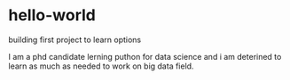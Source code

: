 # hello-world
building first project to learn options

I am a phd candidate lerning puthon for data science and i am deterined to learn as much as needed to work on big data field.
